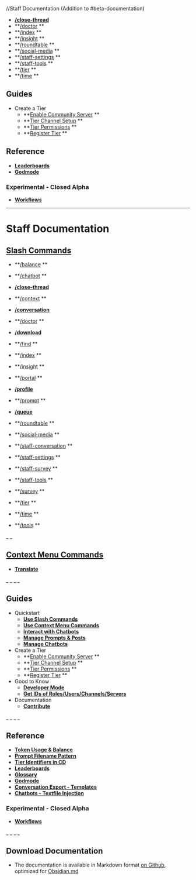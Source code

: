 //Staff Documentation (Addition to #beta-documentation)

- **[/close-thread](<https://discord.com/channels/1100933695986208849/1149296440288481352>)**
- **[/doctor](https://discord.com/channels/1100933695986208849/1128700322638991420) **
- **[/index](https://discord.com/channels/1100933695986208849/1140419285915795476) **
- **[/insight](https://discord.com/channels/1100933695986208849/1135372515804450878) **
- **[/roundtable](https://discord.com/channels/1100933695986208849/1136216952281505793) **
- **[/social-media](https://discord.com/channels/1100933695986208849/1128700831311597638) **
- **[/staff-settings](https://discord.com/channels/1100933695986208849/1140580334652624997) **
- **[/staff-tools](https://discord.com/channels/1100933695986208849/1140580601842376715) **
- **[/tier](https://discord.com/channels/1100933695986208849/1128700903050977350) **
- **[/time](https://discord.com/channels/1100933695986208849/1128701070315626537) **








## Guides
- Create a Tier
  - **[Enable Community Server](<https://discord.com/channels/1100933695986208849/1149285717944569927>) **
  - **[Tier Channel Setup](<https://discord.com/channels/1100933695986208849/1141451555674005579>) **
  - **[Tier Permissions](<https://discord.com/channels/1100933695986208849/1141462566044958894>) **
  - **[Register Tier](<https://discord.com/channels/1100933695986208849/1141487396928618567>) **






## Reference
- **[Leaderboards](<https://discord.com/channels/1100933695986208849/1163835834718507119>)**
- **[Godmode](<https://discord.com/channels/1100933695986208849/1141470321245954189>)**


### Experimental - Closed Alpha
- [**Workflows**](<https://discord.com/channels/1100933695986208849/1169068400304193568>)







---



# Staff Documentation

## [Slash Commands](https://discord.com/channels/1100933695986208849/1139918131737923614)
- **[/balance](https://discord.com/channels/1100933695986208849/1136860811189551195) **
- **[/chatbot](https://discord.com/channels/1100933695986208849/1136865050045452328) **
- **[/close-thread](<https://discord.com/channels/1100933695986208849/1149296440288481352>)**
- **[/context](https://discord.com/channels/1100933695986208849/1136860935991083079) **
- **[/conversation](<https://discord.com/channels/1100933695986208849/1164286329165717575>)**
- **[/doctor](https://discord.com/channels/1100933695986208849/1128700322638991420) **
- **[/download](<https://discord.com/channels/1100933695986208849/1149342624931647608>)**
- **[/find](https://discord.com/channels/1100933695986208849/1136861683936141394) **
- **[/index](https://discord.com/channels/1100933695986208849/1140419285915795476) **
- **[/insight](https://discord.com/channels/1100933695986208849/1135372515804450878) **
- **[/portal](https://discord.com/channels/1100933695986208849/1128854588750053446) **
- **[/profile](<https://discord.com/channels/1100933695986208849/1153688751260840108>)**
- **[/prompt](https://discord.com/channels/1100933695986208849/1128854636632223816) **
- **[/queue](<https://discord.com/channels/1100933695986208849/1151210756411490385>)**
- **[/roundtable](https://discord.com/channels/1100933695986208849/1136216952281505793) **
- **[/social-media](https://discord.com/channels/1100933695986208849/1128700831311597638) **
- **[/staff-conversation](https://discord.com/channels/1100933695986208849/1143118625683804181) **
- **[/staff-settings](https://discord.com/channels/1100933695986208849/1140580334652624997) **
- **[/staff-survey](https://discord.com/channels/1100933695986208849/1143120309810114711) **
- **[/staff-tools](https://discord.com/channels/1100933695986208849/1140580601842376715) **

- **[/survey](https://discord.com/channels/1100933695986208849/1143120157342957610) **
- **[/tier](https://discord.com/channels/1100933695986208849/1128700903050977350) **
- **[/time](https://discord.com/channels/1100933695986208849/1128701070315626537) **
- **[/tools](https://discord.com/channels/1100933695986208849/1136861862546391130) **


_ _
## [Context Menu Commands](<https://discord.com/channels/1100933695986208849/1165481852358905888>)
- **[Translate](<https://discord.com/channels/1100933695986208849/1165482103316684950>)**






_ _
_ _
## Guides
- Quickstart
  - **[Use Slash Commands](<https://discord.com/channels/1100933695986208849/1139918131737923614>)**
  - **[Use Context Menu Commands](<https://discord.com/channels/1100933695986208849/1165481852358905888>)**
  - **[Interact with Chatbots](<https://discord.com/channels/1100933695986208849/1136860797977505832>)**
  - **[Manage Prompts & Posts](<https://discord.com/channels/1100933695986208849/1128859307232985151/1128859323192324116>)**
  - **[Manage Chatbots](<https://discord.com/channels/1100933695986208849/1128859307232985151/1135045933319602186>)**
- Create a Tier
  - **[Enable Community Server](<https://discord.com/channels/1100933695986208849/1149285717944569927>) **
  - **[Tier Channel Setup](<https://discord.com/channels/1100933695986208849/1141451555674005579>) **
  - **[Tier Permissions](<https://discord.com/channels/1100933695986208849/1141462566044958894>) **
  - **[Register Tier](<https://discord.com/channels/1100933695986208849/1141487396928618567>) **
- Good to Know
  - **[Developer Mode](<https://discord.com/channels/1100933695986208849/1149283458905030696>)**
  - **[Get IDs of Roles/Users/Channels/Servers](<https://discord.com/channels/1100933695986208849/1149283993548759090>)**
- Documentation
  - **[Contribute](<https://discord.com/channels/1100933695986208849/1164373002897588244>)**




_ _
_ _
## Reference
- **[Token Usage & Balance](<https://discord.com/channels/1100933695986208849/1136860644021379173>)**
- **[Prompt Filename Pattern](<https://discord.com/channels/1100933695986208849/1128855362301337731>)**
- **[Tier Identifiers in CD](<https://discord.com/channels/1100933695986208849/1128855183917596703>)**
- **[Leaderboards](<https://discord.com/channels/1100933695986208849/1163835834718507119>)**
- **[Glossary](<https://discord.com/channels/1100933695986208849/1128854716340776992>)**
- **[Godmode](<https://discord.com/channels/1100933695986208849/1141470321245954189>)**
- **[Conversation Export - Templates](<https://discord.com/channels/1100933695986208849/1164336383679275088>)**
- **[Chatbots - Textfile Injection](<https://discord.com/channels/1100933695986208849/1164348298774200351>)**


### Experimental - Closed Alpha
- [**Workflows**](<https://discord.com/channels/1100933695986208849/1169068400304193568>)




_ _
_ _
## Download Documentation
- The documentation is available in Markdown format [on Github](<https://github.com/collaborative-dynamics-ai/proompter-documentation>), optimized for [Obsidian.md](<https://obsidian.md/>)